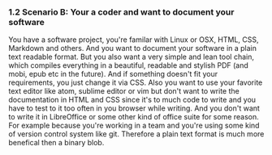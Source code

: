 ### 1.2 Scenario B: Your a coder and want to document your software

You have a software project, you're familar with Linux or OSX, HTML, CSS, Markdown and others. And you want to document
your software in a plain text readable format. But you also want a very simple and lean tool chain, which compiles
everything in a beautiful, readable and stylish PDF (and mobi, epub etc in the future). And if something doesn't fit
your requirements, you just change it via CSS. Also you want to use your favorite text editor like atom, sublime editor
or vim but don't want to write the documentation in HTML and CSS since it's to much code to write and you have to test
to it too often in you browser while writing. And you don't want to write it in LibreOffice or some other kind of office
suite for some reason. For example because you're working in a team and you're using some kind of version control system
like git. Therefore a plain text format is much more benefical then a binary blob.
